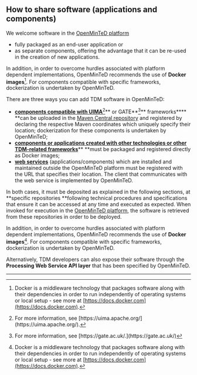 ## How to share software \(applications and components\)

We welcome software in the [OpenMinTeD platform](https://services.openminted.eu/resourceRegistration/component)

* fully packaged as an end-user application or 
* as separate components, offering the advantage that it can be re-used in the creation of new applications.

In addition, in order to overcome hurdles associated with platform dependent implementations, OpenMinTeD recommends the use of **Docker images**[^1]. For components compatible with specific frameworks, dockerization is undertaken by OpenMinTeD.


There are three ways you can add TDM software in OpenMinTeD:

* [**components compatible with UIMA**[^2]** or GATE**[^3]** frameworks**](//sharing-uima-and-gate-components.md)** **can be uploaded in the [Maven Central repository](http://maven.apache.org) and registered by declaring the respective Maven coordinates which uniquely specify their  location; dockerization for these components is undertaken by OpenMinTeD;
* [**components or applications created with other technologies or other TDM-related frameworks**](//sharing-components-as-dockerised-images.md)** **must be packaged  and registered directly as Docker images;
* [**web services**](//guidelines_for_providers_of_sw_resources/sharing-web-services.md) \(applications/components\) which are installed and maintained outside the OpenMinTeD platform must be registered with the URL that specifies their location. The client that communicates with the web service is implemented by OpenMinTeD.


In both cases, it must be deposited as explained in the following sections, at **specific repositories **following technical procedures and specifications that ensure it can be accessed at any time and executed as expected. When invoked for execution in the [OpenMinTeD platform](https://services.openminted.eu/runApplication), the software is retrieved from these repositories in order to be deployed.

In addition, in order to overcome hurdles associated with platform dependent implementations, OpenMinTeD recommends the use of **Docker images**[^1]. For components compatible with specific frameworks, dockerization is undertaken by OpenMinTeD.

Alternatively, TDM developers can also expose their software through the **Processing Web Service API layer** that has been specified by OpenMinTeD.


---

[^1]: Docker is a middleware technology that packages software along with their dependencies in order to run independently of operating systems or local setup - see more at [https://docs.docker.com](https://docs.docker.com).

[^2]: For more information, see [https://uima.apache.org/](https://uima.apache.org/).

[^3]: For more information, see [https://gate.ac.uk/.](https://gate.ac.uk/)

